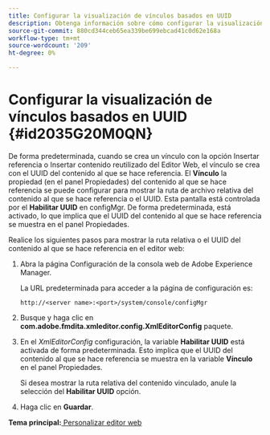 ```yaml
---
title: Configurar la visualización de vínculos basados en UUID
description: Obtenga información sobre cómo configurar la visualización de vínculos basados en UUID
source-git-commit: 880cd344ceb65ea339be699ebcad41c0d62e168a
workflow-type: tm+mt
source-wordcount: '209'
ht-degree: 0%

---
```


# Configurar la visualización de vínculos basados en UUID {#id2035G20M0QN}

De forma predeterminada, cuando se crea un vínculo con la opción Insertar referencia o Insertar contenido reutilizado del Editor Web, el vínculo se crea con el UUID del contenido al que se hace referencia. El **Vínculo** la propiedad \(en el panel Propiedades\) del contenido al que se hace referencia se puede configurar para mostrar la ruta de archivo relativa del contenido al que se hace referencia o el UUID. Esta pantalla está controlada por el **Habilitar UUID** en configMgr. De forma predeterminada, está activado, lo que implica que el UUID del contenido al que se hace referencia se muestra en el panel Propiedades.

Realice los siguientes pasos para mostrar la ruta relativa o el UUID del contenido al que se hace referencia en el editor web:

1. Abra la página Configuración de la consola web de Adobe Experience Manager.

   La URL predeterminada para acceder a la página de configuración es:

   ```http
   http://<server name>:<port>/system/console/configMgr
   ```

1. Busque y haga clic en **com.adobe.fmdita.xmleditor.config.XmlEditorConfig** paquete.

1. En el *XmlEditorConfig* configuración, la variable **Habilitar UUID** está activada de forma predeterminada. Esto implica que el UUID del contenido al que se hace referencia se muestra en la variable **Vínculo** en el panel Propiedades.

   Si desea mostrar la ruta relativa del contenido vinculado, anule la selección del **Habilitar UUID** opción.

1. Haga clic en **Guardar**.


**Tema principal:**[ Personalizar editor web](conf-web-editor.md)
